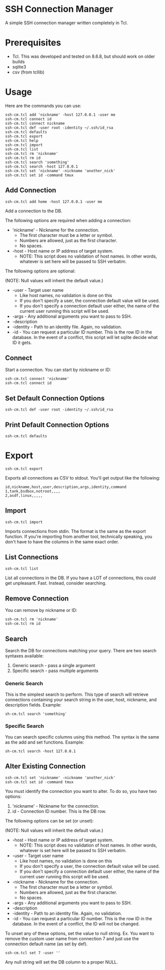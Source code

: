 # SSH Connection Manager
A simple SSH connection manager written completely in Tcl.

# Prerequisites

* Tcl. This was developed and tested on 8.6.8, but should work on older builds
* sqlite3
* csv (from tcllib)

# Usage

Here are the commands you can use:
```
ssh-cm.tcl add 'nickname' -host 127.0.0.1 -user me
ssh-cm.tcl connect id
ssh-cm.tcl connect nickname
ssh-cm.tcl def -user root -identity ~/.ssh/id_rsa
ssh-cm.tcl defaults
ssh-cm.tcl export
ssh-cm.tcl help
ssh-cm.tcl import
ssh-cm.tcl list
ssh-cm.tcl rm 'nickname'
ssh-cm.tcl rm id
ssh-cm.tcl search 'something'
ssh-cm.tcl search -host 127.0.0.1
ssh-cm.tcl set 'nickname' -nickname 'another_nick'
ssh-cm.tcl set id -command tmux
```

## Add Connection

`ssh-cm.tcl add home -host 127.0.0.1 -user me`

Add a connection to the DB.

The following options are required when adding a connection:

* 'nickname' - Nickname for the connection.
  * The first character must be a letter or symbol.
  * Numbers are allowed, just as the first character.
  * No spaces.
* -host - Host name or IP address of target system.
  * NOTE: This script does no validation of host names. In other words,
    whatever is set here will be passed to SSH verbatim.

The following options are optional:

(NOTE: Null values will inherit the default value.)

* -user - Target user name
  * Like host names, no validation is done on this
  * If you don't specify a user, the connection default value will be used.
  * If you don't specify a connection default user either, the name of the
    current user running this script will be used.
* -args - Any additional arguments you want to pass to SSH.
* -description
* -identity - Path to an identity file. Again, no validation.
* -id - You can request a particular ID number. This is the row ID in the
  database. In the event of a conflict, this script will let sqlite decide what
  ID it gets.

## Connect

Start a connection. You can start by nickname or ID:

```
ssh-cm.tcl connect 'nickname'
ssh-cm.tcl connect id
```

## Set Default Connection Options

`ssh-cm.tcl def -user root -identity ~/.ssh/id_rsa`

## Print Default Connection Options

`ssh-cm.tcl defaults`
    
# Export

`ssh-cm.tcl export`

Exports all connections as CSV to stdout. You'll get output like the following:

```
id,nickname,host,user,description,args,identity,command
1,tank,bsdbox,notroot,,,,
2,asdf,linux,,,,,
```

## Import

`ssh-cm.tcl import`

Imports connections from stdin. The format is the same as the export function.
If you're importing from another tool, technically speaking, you don't have to
have the columns in the same exact order.

## List Connections

`ssh-cm.tcl list`

List all connections in the DB. If you have a LOT of connections, this could
get unpleasant. Fast. Instead, consider searching.

## Remove Connection

You can remove by nickname or ID:
```
ssh-cm.tcl rm 'nickname'
ssh-cm.tcl rm id
```

## Search

Search the DB for connections matching your query.
There are two search syntaxes available:

1. Generic search - pass a single argument
2. Specific search - pass multiple arguments

### Generic Search

This is the simplest search to perform. This type of search will retrieve
connections containing your search string in the user, host, nickname, and
description fields. Example:

`sh-cm.tcl search 'something'`

### Specific Search

You can search specific columns using this method. The syntax is the same as
the add and set functions.  Example:

`sh-cm.tcl search -host 127.0.0.1`

## Alter Existing Connection
```
ssh-cm.tcl set 'nickname' -nickname 'another_nick'
ssh-cm.tcl set id -command tmux
```
You must identify the connection you want to alter.
To do so, you have two options:

1. 'nickname' - Nickname for the connection.
2. id - Connection ID number. This is the DB row.
            
The following options can be set (or unset):

(NOTE: Null values will inherit the default value.)

* -host - Host name or IP address of target system.
  * NOTE: This script does no validation of host names.
    In other words, whatever is set here will be
    passed to SSH verbatim.
* -user - Target user name
  * Like host names, no validation is done on this
  * If you don't specify a user, the connection
    default value will be used.
  * If you don't specify a connection default user
    either, the name of the current user running this
    script will be used.
* -nickname - Nickname for the connection.
  * The first character must be a letter or symbol.
  * Numbers are allowed, just as the first character.
  * No spaces.
* -args - Any additional arguments you want to pass to SSH.
* -description
* -identity - Path to an identity file. Again, no validation.
* -id - You can request a particular ID number. This is the
    row ID in the database. In the event of a conflict,
    the ID will not be changed.
            
To unset any of these options, set the value to null string.
Ex. You want to remove the custom user name from connection 7
    and just use the connection default name (as set by def).

`ssh-cm.tcl set 7 -user ''`

Any null string will set the DB column to a proper NULL.
